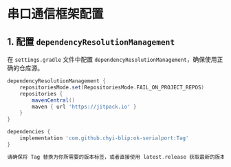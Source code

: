 # 串口通信框架配置

## 1. 配置 `dependencyResolutionManagement`

在 `settings.gradle` 文件中配置 `dependencyResolutionManagement`，确保使用正确的仓库源。

```groovy
dependencyResolutionManagement {
    repositoriesMode.set(RepositoriesMode.FAIL_ON_PROJECT_REPOS)
    repositories {
        mavenCentral()
        maven { url 'https://jitpack.io' }
    }
}

dependencies {
    implementation 'com.github.chyi-blip:ok-serialport:Tag'
}

请确保将 Tag 替换为你所需要的版本标签，或者直接使用 latest.release 获取最新的版本。